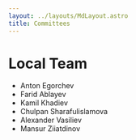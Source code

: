 ```yaml
---
layout: ../layouts/MdLayout.astro
title: Committees
---
```



# Local Team

- Anton Egorchev
- Farid Ablayev
- Kamil Khadiev
- Chulpan Sharafulislamova
- Alexander Vasiliev
- Mansur Ziiatdinov
